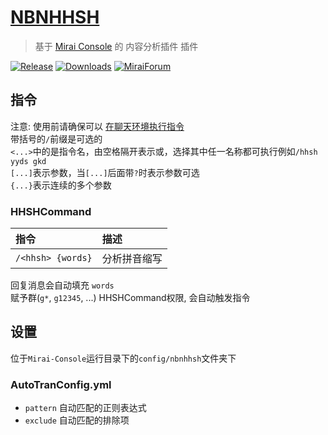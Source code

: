 # [NBNHHSH](https://github.com/gnuf0rce/nbnhhsh)

> 基于 [Mirai Console](https://github.com/mamoe/mirai-console) 的 内容分析插件 插件

[![Release](https://img.shields.io/github/v/release/gnuf0rce/nbnhhsh)](https://github.com/gnuf0rce/nbnhhsh/releases)
[![Downloads](https://img.shields.io/github/downloads/gnuf0rce/nbnhhsh/total)](https://shields.io/category/downloads)
[![MiraiForum](https://img.shields.io/badge/post-on%20MiraiForum-yellow)](https://mirai.mamoe.net/)

## 指令

注意: 使用前请确保可以 [在聊天环境执行指令](https://github.com/project-mirai/chat-command)  
带括号的`/`前缀是可选的  
`<...>`中的是指令名，由空格隔开表示或，选择其中任一名称都可执行例如`/hhsh yyds gkd`  
`[...]`表示参数，当`[...]`后面带`?`时表示参数可选  
`{...}`表示连续的多个参数

### HHSHCommand

| 指令              | 描述         |
|:------------------|:-------------|
| `/<hhsh> {words}` | 分析拼音缩写 |

回复消息会自动填充 `words`  
赋予群(`g*`, `g12345`, ...) HHSHCommand权限, 会自动触发指令  

## 设置

位于`Mirai-Console`运行目录下的`config/nbnhhsh`文件夹下

### AutoTranConfig.yml

* `pattern` 自动匹配的正则表达式
* `exclude` 自动匹配的排除项